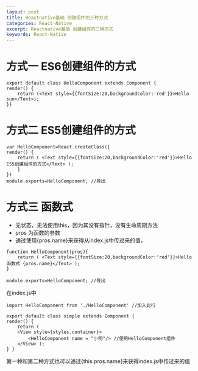 ```yaml
---
layout: post
title: Reactnative基础 创建组件的三种方式 
categories: React-Native
excerpt: Reactnative基础 创建组件的三种方式 
keywords: React-Native
---
```

# 方式一 ES6创建组件的方式
```
export default class HelloComponent extends Component { 
render() { 
    return (<Text style={{fontSize:20,backgroundColor:'red'}}>Hello sun</Text>);
}}
```
# 方式二 ES5创建组件的方式
```
var HelloComponent=React.createClass({ 
render() { 
    return ( <Text style={{fontSize:20,backgroundColor:'red'}}>Hello ES5创建组件的方式</Text> ); 
    }
}) 
module.exports=HelloComponent; //导出
```

# 方式三 函数式
-  无状态，无法使用this，因为其没有指针，没有生命周期方法
-  pros 为函数的参数
-  通过使用{pros.name}来获得从index.js中传过来的值， 
 ```
 function HelloComponent(pros){ 
     return ( <Text style={{fontSize:20,backgroundColor:'red'}}>Hello 函数式 {pros.name}</Text> ); 
 } 

 module.exports=HelloComponent; //导出
 ```
 
 在index.js中 
 ```
 import HelloComponent from './HelloComponent' //加入此行 
 
 export default class simple extends Component {
 render() { 
     return (
     <View style={styles.container}> 
         <HelloComponent name = "小明"/> //使用HelloComponent组件 
     </View> );
 } }
 ```
 第一种和第二种方式也可以通过{this.pros.name}来获得index.js中传过来的值
